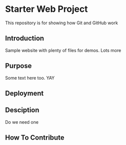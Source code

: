 # Starter Web Project

This repository is for showing how Git and GitHub work

## Introduction

Sample website with plenty of files for demos. Lots more

## Purpose
Some text here too. YAY

## Deployment

## Desciption
Do we need one

## How To Contribute
